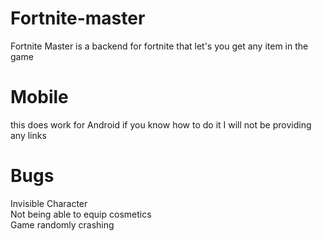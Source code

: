 # Fortnite-master
Fortnite Master is a backend for fortnite that let's you get any item in the game

# Mobile
this does work for Android if you know how to do it I will not be providing any links

# Bugs
Invisible Character
<br>
Not being able to equip cosmetics
<br>
Game randomly crashing
